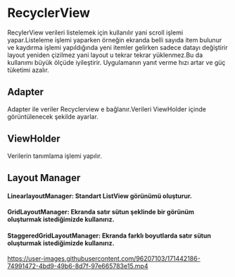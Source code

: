 # RecyclerView
 RecylerView verileri listelemek için kullanılır yani scroll işlemi yapar.Listeleme işlemi yaparken örneğin ekranda belli sayıda item bulunur ve kaydırma işlemi yapıldığında yeni itemler gelirken sadece datayı değiştirir layout yeniden çizilmez yani layout u tekrar tekrar yüklenmez.Bu da kullanımı büyük ölçüde iyileştirir. Uygulamanın yanıt verme hızı artar ve güç tüketimi azalır.
 
 ## Adapter
 
 Adapter ile veriler Recyclerview e bağlanır.Verileri ViewHolder içinde görüntülenecek şekilde ayarlar.
 
 ## ViewHolder
 
 Verilerin tanımlama işlemi yapılır.
 
 ## Layout Manager
 
 #### LinearlayoutManager: Standart ListView görünümü oluşturur.
 
 #### GridLayoutManager: Ekranda satır sütun  şeklinde bir görünüm oluşturmak istediğimizde kullanırız.
  
 #### StaggeredGridLayoutManager: Ekranda farklı boyutlarda satır sütun oluşturmak istediğimizde kullanırız.





https://user-images.githubusercontent.com/96207103/171442186-74991472-4bd9-49b6-8d7f-97e665783e15.mp4

